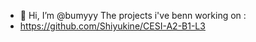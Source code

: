 - 👋 Hi, I’m @bumyyy
The projects i've benn working on :
- https://github.com/Shiyukine/CESI-A2-B1-L3

